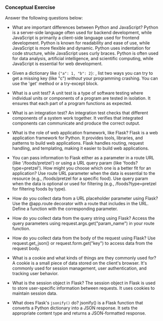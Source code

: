 ### Conceptual Exercise

Answer the following questions below:

- What are important differences between Python and JavaScript?
Python is a server-side language often used for backend development, while JavaScript is primarily a client-side language used for frontend development.
Python is known for readability and ease of use, while JavaScript is more flexible and dynamic.
Python uses indentation for code structure, while JavaScript uses curly braces.
Python is often used for data analysis, artificial intelligence, and scientific computing, while JavaScript is essential for web development.

- Given a dictionary like ``{"a": 1, "b": 2}``: , list two ways you
  can try to get a missing key (like "c") *without* your programming
  crashing.
You can use the 'get' method or a try-except block.

- What is a unit test?
A unit test is a type of software testing where individual units or components of a program are tested in isolation. It ensures that each part of a program functions as expected.

- What is an integration test?
An integration test checks that different components of a system work together. It verifies that integrated components can communicate and produce the correct output.

- What is the role of web application framework, like Flask?
Flask is a web application framework for Python. It provides tools, libraries, and patterns to build web applications. Flask handles routing, request handling, and templating, making it easier to build web applications.

- You can pass information to Flask either as a parameter in a route URL
  (like '/foods/pretzel') or using a URL query param (like
  'foods?type=pretzel'). How might you choose which one is a better fit
  for an application?
Use route URL parameter when the data is essential to the resource (e.g., /foods/pretzel for a specific food).
Use query param when the data is optional or used for filtering (e.g., /foods?type=pretzel for filtering foods by type).

- How do you collect data from a URL placeholder parameter using Flask?
Use the @app.route decorator with a route that includes <variable> in the URL. Define a function with the corresponding parameter.

- How do you collect data from the query string using Flask?
Access the query parameters using request.args.get("param_name") in your route function.

- How do you collect data from the body of the request using Flask?
Use request.get_json() or request.form.get("key") to access data from the request body.

- What is a cookie and what kinds of things are they commonly used for?
A cookie is a small piece of data stored on the client's browser. It's commonly used for session management, user authentication, and tracking user behavior.

- What is the session object in Flask?
The session object in Flask is used to store user-specific information between requests. It uses cookies to maintain session data.

- What does Flask's `jsonify()` do?
jsonify() is a Flask function that converts a Python dictionary into a JSON response. It sets the appropriate content type and returns a JSON-formatted response.
